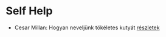 # Self Help

- Cesar Millan: Hogyan neveljünk tökéletes kutyát [részletek](_details/Cesar%20Millan.md#id_1725)